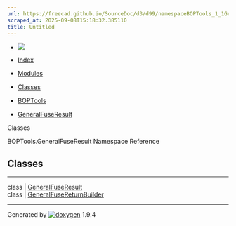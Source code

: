 ```yaml
---
url: https://freecad.github.io/SourceDoc/d3/d99/namespaceBOPTools_1_1GeneralFuseResult.html
scraped_at: 2025-09-08T15:18:32.385110
title: Untitled
---
```


  * [ ![](https://www.freecad.org/svg/logo-freecad.svg) ](https://freecadweb.org "FreeCAD")
  * [Index](../../index.html "Index")
  * [Modules](../../modules.html "Modules list")
  * [Classes](../../annotated.html "Annotated list")

  * [BOPTools](../../dc/dff/namespaceBOPTools.html)
  * [GeneralFuseResult](../../d3/d99/namespaceBOPTools_1_1GeneralFuseResult.html)

Classes

BOPTools.GeneralFuseResult Namespace Reference

##  Classes  
  
---  
class | [GeneralFuseResult](../../dd/dfc/classBOPTools_1_1GeneralFuseResult_1_1GeneralFuseResult.html)  
class | [GeneralFuseReturnBuilder](../../d9/db2/classBOPTools_1_1GeneralFuseResult_1_1GeneralFuseReturnBuilder.html)  
  
* * *

Generated by
[![doxygen](../../doxygen.svg)](https://www.doxygen.org/index.html) 1.9.4


